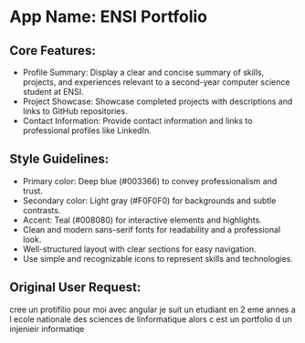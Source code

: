 # **App Name**: ENSI Portfolio

## Core Features:

- Profile Summary: Display a clear and concise summary of skills, projects, and experiences relevant to a second-year computer science student at ENSI.
- Project Showcase: Showcase completed projects with descriptions and links to GitHub repositories.
- Contact Information: Provide contact information and links to professional profiles like LinkedIn.

## Style Guidelines:

- Primary color: Deep blue (#003366) to convey professionalism and trust.
- Secondary color: Light gray (#F0F0F0) for backgrounds and subtle contrasts.
- Accent: Teal (#008080) for interactive elements and highlights.
- Clean and modern sans-serif fonts for readability and a professional look.
- Well-structured layout with clear sections for easy navigation.
- Use simple and recognizable icons to represent skills and technologies.

## Original User Request:
cree un protifilio pour moi avec angular je suit un etudiant en 2 eme annes a l ecole nationale des sciences de linformatique alors c est un portfolio d un injenieir informatiqe
  